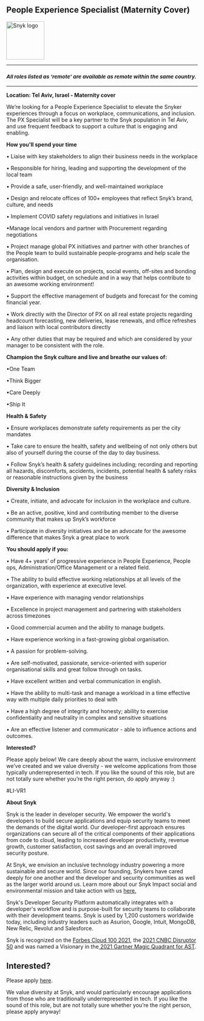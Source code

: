 People Experience Specialist (Maternity Cover)
---

<img src="https://res.cloudinary.com/snyk/image/upload/v1537345894/press-kit/brand/logo-black.png" width="100" alt="Snyk logo" />

<hr>
<h3><em><strong><sub>All roles listed as ‘remote’ are available as remote within the same country.</sub></strong></em></h3>
<hr>
<p><strong>Location: Tel Aviv, Israel - Maternity cover</strong></p>
<p><span style="font-weight: 400;">We’re looking for a People Experience Specialist to e</span>levate the Snyker experiences through a focus on workplace, communications, and inclusion. The PX Specialist will be a key partner to the Snyk population in Tel Aviv, and use frequent feedback to support a culture that is engaging and enabling.</p>
<p class="p1"><strong>How you'll spend your time</strong></p>
<p class="p2">• Liaise with key stakeholders to align their business needs in the workplace</p>
<p class="p2">• Responsible for hiring, leading and supporting the development of the local team</p>
<p class="p2">• Provide a safe, user-friendly, and well-maintained workplace&nbsp;</p>
<p class="p2">• Design and relocate offices of 100+ employees that reflect Snyk’s brand, culture, and needs</p>
<p class="p2">• Implement COVID safety regulations and initiatives in Israel</p>
<p class="p2">•Manage local vendors and partner with Procurement regarding negotiations</p>
<p class="p2">• Project manage global PX initiatives and partner with other branches of the People team to build sustainable people-programs and help scale the organisation.&nbsp;</p>
<p class="p2">• Plan, design and execute on projects, social events, off-sites and bonding activities within budget, on schedule and in a way that helps contribute to an awesome working environment!</p>
<p class="p2">• Support the effective management of budgets and forecast for the coming financial year.</p>
<p class="p2">• Work directly with the Director of PX on all real estate projects regarding headcount forecasting, new deliveries, lease renewals, and office refreshes and liaison with local contributors directly</p>
<p class="p2">• Any other duties that may be required and which are considered by your manager to be consistent with the role.</p>
<p class="p2"><strong>Champion the Snyk culture and live and breathe our values of:</strong></p>
<p class="p2">•One Team</p>
<p class="p2">•Think Bigger</p>
<p class="p2">•Care Deeply</p>
<p class="p2">•Ship It</p>
<p class="p2"><strong>Health &amp; Safety</strong></p>
<p class="p2">• Ensure workplaces demonstrate safety requirements as per the city mandates</p>
<p class="p2">• Take care to ensure the health, safety and wellbeing of not only others but also of yourself during the course of the day to day business.</p>
<p class="p2">• Follow Snyk’s health &amp; safety guidelines including; recording and reporting all hazards, discomforts, accidents, incidents, potential health &amp; safety risks or reasonable instructions given by the business</p>
<p class="p2"><strong>Diversity &amp; Inclusion</strong></p>
<p class="p2">• Create, initiate, and advocate for inclusion in the workplace and culture.&nbsp;</p>
<p class="p2">• Be an active, positive, kind and contributing member to the diverse community that makes up Snyk’s workforce</p>
<p class="p2">• Participate in diversity initiatives and be an advocate for the awesome difference that makes Snyk a great place to work</p>
<p><strong>You should apply if you:</strong></p>
<p class="p1">• Have 4+ years’ of progressive experience in People Experience, People ops, Administration/Office Management or a related field.&nbsp;</p>
<p class="p2">• The ability to build effective working relationships at all levels of the organization, with experience at executive level.&nbsp;</p>
<p class="p2">• Have experience with managing vendor relationships</p>
<p class="p2">• Excellence in project management and partnering with stakeholders across timezones</p>
<p class="p2">• Good commercial acumen and the ability to manage budgets.</p>
<p class="p2">• Have experience working in a fast-growing global organisation.</p>
<p class="p2">• A passion for problem-solving.</p>
<p class="p2">• Are self-motivated, passionate, service-oriented with superior organisational skills and great follow through on tasks.</p>
<p class="p2">• Have excellent written and verbal communication in english.</p>
<p class="p2">• Have the ability to multi-task and manage a workload in a time effective way with multiple daily priorities to deal with</p>
<p class="p2">• Have a high degree of integrity and honesty; ability to exercise confidentiality and neutrality in complex and sensitive situations</p>
<p class="p2">• Are an effective listener and communicator - able to influence actions and outcomes.</p>
<p><strong>Interested?</strong></p>
<p><span style="font-weight: 400;">Please apply below! We care deeply about the warm, inclusive environment we’ve created and we value diversity - we welcome applications from those typically underrepresented in tech. If you like the sound of this role, but are not totally sure whether you’re the right person, do apply anyway :)</span></p>
<p><span style="font-weight: 400;">#LI-VR1</span></p><div class="content-conclusion"><p><strong>About Snyk</strong></p>
<p><span style="font-weight: 400;">Snyk is the leader in developer security. We empower the world's developers to build secure applications and equip security teams to meet the demands of the digital world. Our developer-first approach ensures organizations can secure all of the critical components of their applications from code to cloud, leading to increased developer productivity, revenue growth, customer satisfaction, cost savings and an overall improved security posture.&nbsp;</span></p>
<p><span style="font-weight: 400;">At Snyk, we envision an inclusive technology industry powering a more sustainable and secure world.</span> <span style="font-weight: 400;">Since our founding, Snykers have cared deeply for one another and the developer and security communities as well as the larger world around us. Learn more about our Snyk Impact social and environmental mission and take action with us </span><a href="https://snyk.io/about/snyk-impact/"><span style="font-weight: 400;">here.</span></a></p>
<p><span style="font-weight: 400;">Snyk's Developer Security Platform automatically integrates with a developer's workflow and is purpose-built for security teams to collaborate with their development teams. Snyk is used by 1,200 customers worldwide today, including industry leaders such as Asurion, Google, Intuit, MongoDB, New Relic, Revolut and Salesforce.</span></p>
<p><span style="font-weight: 400;">Snyk is recognized on the </span><a href="https://www.forbes.com/cloud100/#6f24b5ba5f94"><span style="font-weight: 400;">Forbes Cloud 100 2021</span></a><span style="font-weight: 400;">, the </span><a href="https://www.cnbc.com/2021/05/25/these-are-the-2021-cnbc-disruptor-50-companies.html"><span style="font-weight: 400;">2021 CNBC Disruptor 50</span></a><span style="font-weight: 400;"> and was named a Visionary in the</span><a href="https://snyk.io/blog/snyk-visionary-2021-gartner-magic-quadrant-for-ast/"><span style="font-weight: 400;"> 2021 Gartner Magic Quadrant for AST</span></a><span style="font-weight: 400;">.</span></p></div>

Interested?
---

Please apply [here](https://boards.greenhouse.io/snyk/jobs/5590042002#app).

We value diversity at Snyk, and would particularly encourage applications from those who are traditionally underrepresented in tech.
If you like the sound of this role, but are not totally sure whether you’re the right person, please apply anyway!
